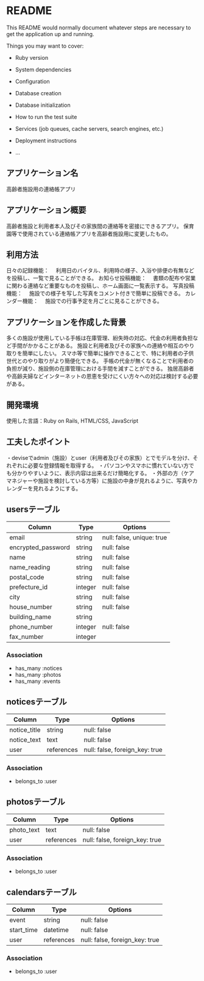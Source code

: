 # README

This README would normally document whatever steps are necessary to get the
application up and running.

Things you may want to cover:

* Ruby version

* System dependencies

* Configuration

* Database creation

* Database initialization

* How to run the test suite

* Services (job queues, cache servers, search engines, etc.)

* Deployment instructions

* ...

## アプリケーション名

高齢者施設用の連絡帳アプリ


## アプリケーション概要

高齢者施設と利用者本人及びその家族間の連絡等を密接にできるアプリ。
保育園等で使用されている連絡帳アプリを高齢者施設用に変更したもの。


## 利用方法

日々の記録機能：
　利用日のバイタル、利用時の様子、入浴や排便の有無などを投稿し、一覧で見ることができる。
お知らせ投稿機能：
　書類の配布や営業に関わる連絡など重要なものを投稿し、ホーム画面に一覧表示する。
写真投稿機能：
　施設での様子を写した写真をコメント付きで簡単に投稿できる。
カレンダー機能：
　施設での行事予定を月ごとに見ることができる。


## アプリケーションを作成した背景

多くの施設が使用している手帳は在庫管理、紛失時の対応、代金の利用者負担など手間がかかることがある。
施設と利用者及びその家族への連絡や相互のやり取りを簡単にしたい。
スマホ等で簡単に操作できることで、特に利用者の子供世代とのやり取りがより簡便化できる。
手帳の代金が無くなることで利用者の負担が減り、施設側の在庫管理における手間を減すことができる。
独居高齢者や高齢夫婦などインターネットの恩恵を受けにくい方々への対応は検討する必要がある。


## 開発環境	

使用した言語：Ruby on Rails, HTML/CSS, JavaScript


## 工夫したポイント

・deviseでadmin（施設）とuser（利用者及びその家族）とでモデルを分け、それぞれに必要な登録情報を取得する。
・パソコンやスマホに慣れていない方でも分かりやすいように、表示内容は出来るだけ簡略化する。
・外部の方（ケアマネジャーや施設を検討している方等）に施設の中身が見れるように、写真やカレンダーを見れるようにする。



## usersテーブル

| Column              | Type       | Options                   |
| ------------------- | ---------- | ------------------------- |
| email               | string     | null: false, unique: true |
| encrypted_password  | string     | null: false               |
| name                | string     | null: false               |
| name_reading        | string     | null: false               |
| postal_code         | string     | null: false               |
| prefecture_id       | integer    | null: false               |
| city                | string     | null: false               |
| house_number        | string     | null: false               |
| building_name       | string     |                           |
| phone_number        | integer    | null: false               |
| fax_number          | integer    |                           |

### Association
- has_many :notices
- has_many :photos
- has_many :events


## noticesテーブル

| Column           | Type       | Options                        |
| ---------------- | ---------- | ------------------------------ |
| notice_title     | string     | null: false                    |
| notice_text      | text       | null: false                    |
| user             | references | null: false, foreign_key: true |

### Association
- belongs_to :user


## photosテーブル

| Column           | Type       | Options                        |
| ---------------- | ---------- | ------------------------------ |
| photo_text       | text       | null: false                    |
| user             | references | null: false, foreign_key: true |

### Association
- belongs_to :user


## calendarsテーブル

| Column           | Type       | Options                        |
| ---------------- | ---------- | ------------------------------ |
| event            | string     | null: false                    |
| start_time       | datetime   | null: false                    |
| user             | references | null: false, foreign_key: true |

### Association
- belongs_to :user